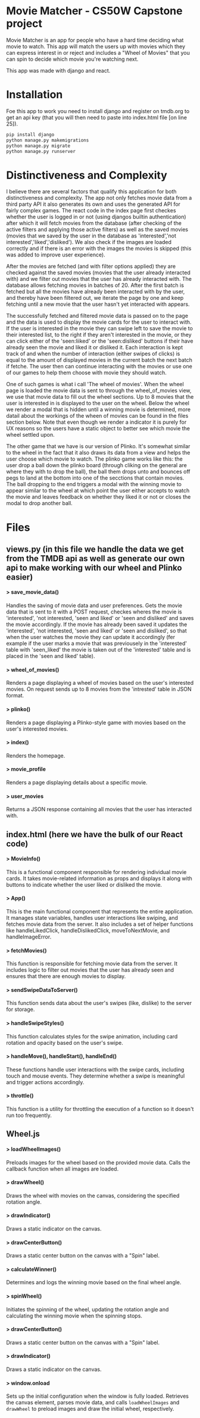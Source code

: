 # Movie Matcher - CS50W Capstone project

Movie Matcher is an app for people who have a hard time deciding what movie to watch. This app will match the users up with movies which they can express interest in or reject and includes a "Wheel of Movies" that you can spin to decide which movie you're watching next.

This app was made with django and react.

# Installation

Foe this app to work you need to install django and register on tmdb.org to get an api key (that you will then need to paste into index.html file [on line 25]).

```bash
pip install django
python manage.py makemigrations
python manage.py migrate
python manage.py runserver
```

# Distinctiveness and Complexity
 
I believe there are several factors that qualify this application for both distinctiveness and complexity. The app not only fetches movie data from a third party API it also generates its own and uses the generated API for fairly complex games. The react code in the index page first checkes whether the user is logged in or not (using djangos builtin authentication) after which it will fetch movies from the database (after checking of the active filters and applying those active filters) as well as the saved movies (movies that we saved by the user in the database as 'interested','not interested','liked','disliked'). We also check if the images are loaded correctly and if there is an error with the images the movies is skipped (this was added to improve user experience).

After the movies are fetched (and with filter options applied) they are checked against the saved movies (movies that the user already interacted with) and we filter out movies that the user has already interacted with. The database allows fetching movies in batches of 20. After the first batch is fetched but all the movies have already been interacted with by the user, and thereby have been filtered out, we iterate the page by one and keep fetching until a new movie that the user hasn't yet interacted with appears.

The successfully fetched and filtered movie data is passed on to the page and the data is used to display the movie cards for the user to interact with. If the user is interested in the movie they can swipe left to save the movie to their interested list, to the right if they aren't interested in the movie, or they can click either of the 'seen:liiked' or the 'seen:disliked' buttons if their have already seen the movie and liked it or disliked it. Each interaction is kept track of and when the number of interaction (either swipes of clicks) is equal to the amount of displayed movies in the current batch the next batch if fetche. The user then can continue interacting with the movies or use one of our games to help them choose with movie they should watch.

One of such games is what i call 'The wheel of movies'. When the wheel page is loaded the movie data is sent to through the wheel_of_movies view, we use that movie data to fill out the wheel sections. Up to 8 movies that the user is interested in is displayed to the user on the wheel. Below the wheel we render a modal that is hidden until a winning movie is determined, more datail about the workings of the wheen of movies can be found in the files section below. Note that even though we render a indicator it is purely for UX reasons so the users have a static object to better see which movie the wheel settled upon. 

The other game that we have is our version of Plinko. It's somewhat similar to the wheel in the fact that it also draws its data from a view and helps the user choose which movie to watch. The plinko game works like this: the user drop a ball down the plinko board (through cliking on the general are where they with to drop the ball), the ball them drops unto and bounces off pegs to land at the bottom into one of the secctions that contain movies. The ball dropping to the end triggers a modal  with the winning movie to appear similar to the wheel at which point the user either accepts to watch the movie and leaves feedback on whether they liked it or not or closes the modal to drop another ball.
 
# Files
## views.py (in this file we handle the data we get from the TMDB api as well as generate our own api to make working with our wheel and Plinko easier)

#### >  save_movie_data()
Handles the saving of movie data and user preferences. Gets the movie data that is sent to it with a POST request, checkes wheres the movie is 'interested', 'not interested, 'seen and liked' or 'seen and disliked' and saves the movie accordingly. If the movie has already been saved it updates the 'interested', 'not interested, 'seen and liked' or 'seen and disliked', so that when the user watches the movie they can update it accordingly (fer example if the user marks a movie that was previousely in the 'interested' table with 'seen_liked' the movie is taken out of the 'interested' table and is placed in the 'seen and liked' table).

#### >  wheel_of_movies()
Renders a page displaying a wheel of movies based on the user's interested movies. On request sends up to 8 movies from the 'intrested' table in JSON format.

#### >  plinko()
Renders a page displaying a Plinko-style game with movies based on the user's interested movies.

#### >  index()
Renders the homepage.

#### >  movie_profile
Renders a page displaying details about a specific movie.

#### >  user_movies
Returns a JSON response containing all movies that the user has interacted with.

## index.html (here we have the bulk of our React code)

#### >  MovieInfo()
This is a functional component responsible for rendering individual movie cards. It takes movie-related information as props and displays it along with buttons to indicate whether the user liked or disliked the movie.
#### >  App()
This is the main functional component that represents the entire application. It manages state variables, handles user interactions like swiping, and fetches movie data from the server. It also includes a set of helper functions like handleLikedClick, handleDislikedClick, moveToNextMovie, and handleImageError.
#### >  fetchMovies()
This function is responsible for fetching movie data from the server. It includes logic to filter out movies that the user has already seen and ensures that there are enough movies to display.
#### >  sendSwipeDataToServer()
This function sends data about the user's swipes (like, dislike) to the server for storage.
#### >  handleSwipeStyles()
This function calculates styles for the swipe animation, including card rotation and opacity based on the user's swipe.
#### >  handleMove(), handleStart(), handleEnd()
These functions handle user interactions with the swipe cards, including touch and mouse events. They determine whether a swipe is meaningful and trigger actions accordingly.
#### >  throttle()
This function is a utility for throttling the execution of a function so it doesn't run too frequently.

## Wheel.js

#### >  loadWheelImages()
Preloads images for the wheel based on the provided movie data. Calls the callback function when all images are loaded.
#### >  drawWheel()
Draws the wheel with movies on the canvas, considering the specified rotation angle.
#### >  drawIndicator()
Draws a static indicator on the canvas.
#### >  drawCenterButton()
Draws a static center button on the canvas with a "Spin" label.
#### >  calculateWinner()
Determines and logs the winning movie based on the final wheel angle.
#### >  spinWheel()
Initiates the spinning of the wheel, updating the rotation angle and calculating the winning movie when the spinning stops.
#### >  drawCenterButton() 
Draws a static center button on the canvas with a "Spin" label.
#### >  drawIndicator()
Draws a static indicator on the canvas.
#### >  window.onload
Sets up the initial configuration when the window is fully loaded. Retrieves the canvas element, parses movie data, and calls `loadWheelImages` and `drawWheel` to preload images and draw the initial wheel, respectively.
